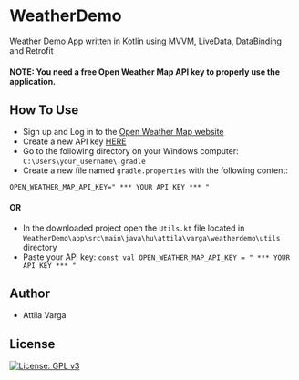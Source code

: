 # WeatherDemo
Weather Demo App written in Kotlin using MVVM, LiveData, DataBinding and Retrofit

#### NOTE: You need a free Open Weather Map API key to properly use the application.


## How To Use
* Sign up and Log in to the [Open Weather Map website](https://home.openweathermap.org)
* Create a new API key [HERE](https://home.openweathermap.org/api_keys)
* Go to the following directory on your Windows computer:
`C:\Users\your_username\.gradle`
* Create a new file named `gradle.properties` with the following content:

`OPEN_WEATHER_MAP_API_KEY=" *** YOUR API KEY *** "`

#### OR

* In the downloaded project open the `Utils.kt` file located in `WeatherDemo\app\src\main\java\hu\attila\varga\weatherdemo\utils` directory
* Paste your API key:
`const val OPEN_WEATHER_MAP_API_KEY = " *** YOUR API KEY *** "`



## Author
* Attila Varga



## License
[![License: GPL v3](https://img.shields.io/badge/License-GPLv3-blue.svg)](https://www.gnu.org/licenses/gpl-3.0)
